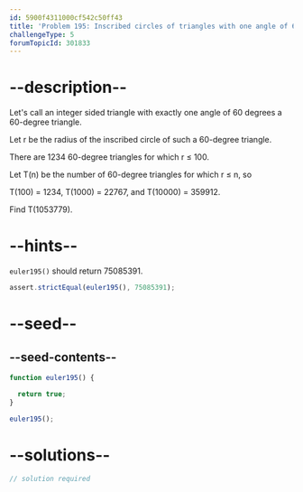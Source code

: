 ```yaml
---
id: 5900f4311000cf542c50ff43
title: 'Problem 195: Inscribed circles of triangles with one angle of 60 degrees'
challengeType: 5
forumTopicId: 301833
---
```


# --description--

Let's call an integer sided triangle with exactly one angle of 60 degrees a 60-degree triangle.

Let r be the radius of the inscribed circle of such a 60-degree triangle.

There are 1234 60-degree triangles for which r ≤ 100.

Let T(n) be the number of 60-degree triangles for which r ≤ n, so

T(100) = 1234, T(1000) = 22767, and T(10000) = 359912.

Find T(1053779).

# --hints--

`euler195()` should return 75085391.

```js
assert.strictEqual(euler195(), 75085391);
```

# --seed--

## --seed-contents--

```js
function euler195() {

  return true;
}

euler195();
```

# --solutions--

```js
// solution required
```

